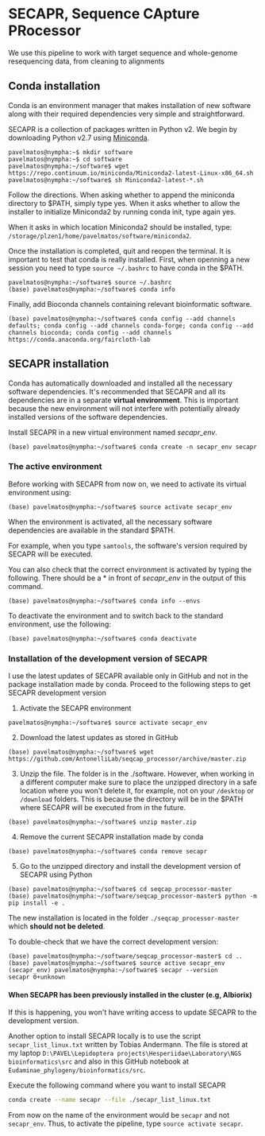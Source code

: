 # SECAPR, Sequence CApture PRocessor
We use this pipeline to work with target sequence and whole-genome resequencing data, from cleaning to alignments

## Conda installation
Conda is an environment manager that makes installation of new software along with their required dependencies very simple and straightforward.

SECAPR is a collection of packages written in Python v2. We begin by downloading Python v2.7 using [Miniconda](https://docs.conda.io/en/latest/miniconda.html).

```console
pavelmatos@nympha:~$ mkdir software
pavelmatos@nympha:~$ cd software
pavelmatos@nympha:~/software$ wget https://repo.continuum.io/miniconda/Miniconda2-latest-Linux-x86_64.sh
pavelmatos@nympha:~/software$ sh Miniconda2-latest-*.sh
```

Follow the directions. When asking whether to append the miniconda directory to $PATH, simply type yes. When it asks whether to allow the installer to initialize Miniconda2 by running conda init, type again yes.

When it asks in which location Miniconda2 should be installed, type: `/storage/plzen1/home/pavelmatos/software/miniconda2`.

Once the installation is completed, quit and reopen the terminal. It is important to test that conda is really installed. First, when openning a new session you need to type `source ~/.bashrc` to have conda in the $PATH.

```console
pavelmatos@nympha:~/software$ source ~/.bashrc
(base) pavelmatos@nympha:~/software$ conda info
```

Finally, add Bioconda channels containing relevant bioinformatic software.

```console
(base) pavelmatos@nympha:~/software$ conda config --add channels defaults; conda config --add channels conda-forge; conda config --add channels bioconda; conda config --add channels https://conda.anaconda.org/faircloth-lab
```

## SECAPR installation
Conda has automatically downloaded and installed all the necessary software dependencies. It's recommended that SECAPR and all its dependencies are in a separate **virtual environment**. This is important because the new environment will not interfere with potentially already installed versions of the software dependencies.

Install SECAPR in a new virtual environment named _secapr_env_.

```console
(base) pavelmatos@nympha:~/software$ conda create -n secapr_env secapr
```

### The active environment
Before working with SECAPR from now on, we need to activate its virtual environment using:

```console
(base) pavelmatos@nympha:~/software$ source activate secapr_env
```

When the environment is activated, all the necessary software dependencies are available in the standard $PATH.

For example, when you type `samtools`, the software's version required by SECAPR will be executed.

You can also check that the correct environment is activated by typing the following. There should be a * in front of _secapr_env_ in the output of this command.

```console
(base) pavelmatos@nympha:~/software$ conda info --envs
```

To deactivate the environment and to switch back to the standard environment, use the following:

```console
(base) pavelmatos@nympha:~/software$ conda deactivate
```

### Installation of the development version of SECAPR
I use the latest updates of SECAPR available only in GitHub and not in the package installation made by conda. Proceed to the following steps to get SECAPR development version

1. Activate the SECAPR environment

```console
pavelmatos@nympha:~/software$ source activate secapr_env
```
2. Download the latest updates as stored in GitHub

```console
(base) pavelmatos@nympha:~/software$ wget https://github.com/AntonelliLab/seqcap_processor/archive/master.zip
```

3. Unzip the file. The folder is in the ./software. However, when working in a different computer make sure to place the unzipped directory in a safe location where you won't delete it, for example, not on your `/desktop` or `/download` folders. This is because the directory will be in the $PATH where SECAPR will be executed from in the future.

```console
(base) pavelmatos@nympha:~/software$ unzip master.zip
```

4. Remove the current SECAPR installation made by conda

```console
(base) pavelmatos@nympha:~/software$ conda remove secapr
```

5. Go to the unzipped directory and install the development version of SECAPR using Python

```console
(base) pavelmatos@nympha:~/software$ cd seqcap_processor-master
(base) pavelmatos@nympha:~/software/seqcap_processor-master$ python -m pip install -e .
```

The new installation is located in the folder `./seqcap_processor-master` which **should not be deleted**.

To double-check that we have the correct development version:

```console
(base) pavelmatos@nympha:~/software/seqcap_processor-master$ cd ..
(base) pavelmatos@nympha:~/software$ source active secapr_env
(secapr_env) pavelmatos@nympha:~/software$ secapr --version
secapr 0+unknown
```

#### When SECAPR has been previously installed in the cluster (e.g, Albiorix)
If this is happening, you won't have writing access to update SECAPR to the development version.

Another option to install SECAPR locally is to use the script `secapr_list_linux.txt` written by Tobias Andermann. The file is stored at my laptop `D:\PAVEL\Lepidoptera projects\Hesperiidae\Laboratory\NGS bioinformatics\src` and also in this GitHub notebook at `Eudaminae_phylogeny/bioinformatics/src`.

Execute the following command where you want to install SECAPR

```sh
conda create --name secapr --file ./secapr_list_linux.txt
```

From now on the name of the environment would be `secapr` and not `secapr_env`. Thus, to activate the pipeline, type `source activate secapr`.

